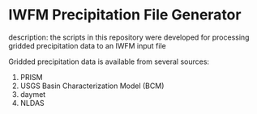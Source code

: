 # IWFM Precipitation File Generator

description:
the scripts in this repository were developed for processing gridded precipitation data to an IWFM input file

Gridded precipitation data is available from several sources:

1. PRISM
2. USGS Basin Characterization Model (BCM)
3. daymet
4. NLDAS